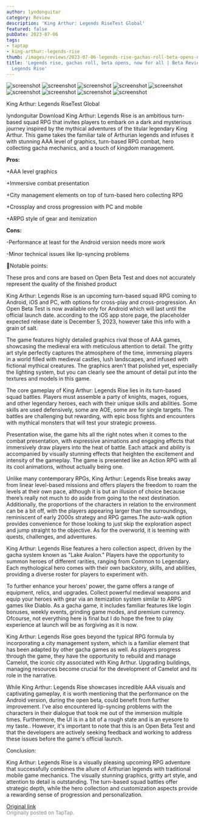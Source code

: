 ```yaml
---
author: lyndonguitar
category: Review
description: 'King Arthur: Legends RiseTest Global'
featured: false
pubDate: 2023-07-06
tags:
- taptap
- king-arthur:-legends-rise
thumb: /images/reviews/2023-07-06-legends-rise-gachas-roll-beta-opens-now-for-all--beta-review---king-arthur-legends-rise-0.avif
title: 'Legends rise, gachas roll, beta opens, now for all | Beta Review - King Arthur:
  Legends Rise'
---
```


<div class="gallery">
  <img src="/images/reviews/2023-07-06-legends-rise-gachas-roll-beta-opens-now-for-all--beta-review---king-arthur-legends-rise-0.avif" alt="screenshot" />
  <img src="/images/reviews/2023-07-06-legends-rise-gachas-roll-beta-opens-now-for-all--beta-review---king-arthur-legends-rise-1.avif" alt="screenshot" />
  <img src="/images/reviews/2023-07-06-legends-rise-gachas-roll-beta-opens-now-for-all--beta-review---king-arthur-legends-rise-2.avif" alt="screenshot" />
  <img src="/images/reviews/2023-07-06-legends-rise-gachas-roll-beta-opens-now-for-all--beta-review---king-arthur-legends-rise-3.avif" alt="screenshot" />
  <img src="/images/reviews/2023-07-06-legends-rise-gachas-roll-beta-opens-now-for-all--beta-review---king-arthur-legends-rise-4.avif" alt="screenshot" />
  <img src="/images/reviews/2023-07-06-legends-rise-gachas-roll-beta-opens-now-for-all--beta-review---king-arthur-legends-rise-5.avif" alt="screenshot" />
  <img src="/images/reviews/2023-07-06-legends-rise-gachas-roll-beta-opens-now-for-all--beta-review---king-arthur-legends-rise-6.avif" alt="screenshot" />
  <img src="/images/reviews/2023-07-06-legends-rise-gachas-roll-beta-opens-now-for-all--beta-review---king-arthur-legends-rise-7.avif" alt="screenshot" />
  <img src="/images/reviews/2023-07-06-legends-rise-gachas-roll-beta-opens-now-for-all--beta-review---king-arthur-legends-rise-8.avif" alt="screenshot" />
</div>

King Arthur: Legends RiseTest Global

lyndonguitar
Download
King Arthur: Legends Rise is an ambitious turn-based squad RPG that invites players to embark on a dark and mysterious journey inspired by the mythical adventures of the titular legendary King Arthur. This game takes the familiar tale of Arthurian legends and infuses it with stunning AAA level of graphics, turn-based RPG combat, hero collecting gacha mechanics, and a touch of kingdom management.


**Pros:**


+AAA level graphics

+Immersive combat presentation

+City management elements on top of turn-based hero collecting RPG

+Crossplay and cross progression with PC and mobile

+ARPG style of gear and itemization


**Cons:**


-Performance at least for the Android version needs more work

-Minor technical issues like lip-syncing problems

📝Notable points:

These pros and cons are based on Open Beta Test and does not accurately represent the quality of the finished product

King Arthur: Legends Rise is an upcoming turn-based squad RPG coming to Android, iOS and PC, with options for cross-play and cross-progression. An Open Beta Test is now available only for Android which will last until the official launch date. according to the iOS app store page, the placeholder expected release date is December 5, 2023, however take this info with a grain of salt.

The game features highly detailed graphics rival those of AAA games, showcasing the medieval era with meticulous attention to detail. The gritty art style perfectly captures the atmosphere of the time, immersing players in a world filled with medieval castles, lush landscapes, and infused with fictional mythical creatures. The graphics aren't that polished yet, especially the lighting system, but you can clearly see the amount of detail put into the textures and models in this game.

The core gameplay of King Arthur: Legends Rise lies in its turn-based squad battles. Players must assemble a party of knights, mages, rogues, and other legendary heroes, each with their unique skills and abilities. Some skills are used defensively, some are AOE, some are for single targets. The battles are challenging but rewarding, with epic boss fights and encounters with mythical monsters that will test your strategic prowess.

Presentation wise, the game hits all the right notes when it comes to the combat presentation, with expressive animations and engaging effects that immersively draw players into the heat of battle. Each attack and ability is accompanied by visually stunning effects that heighten the excitement and intensity of the gameplay. The game is presented like an Action RPG with all its cool animations, without actually being one.

Unlike many contemporary RPGs, King Arthur: Legends Rise breaks away from linear level-based missions and offers players the freedom to roam the levels at their own pace, although it is but an illusion of choice because there’s really not much to do aside from going to the next destination. Additionally, the proportions of the characters in relation to the environment can be a bit off, with the players appearing larger than the surroundings, reminiscent of early 2000s strategy and RPG games.The auto-walk option provides convenience for those looking to just skip the exploration aspect and jump straight to the objective. As for the overworld, it is teeming with quests, challenges, and adventures.

King Arthur: Legends Rise features a hero collection aspect, driven by the gacha system known as "Lake Avalon." Players have the opportunity to summon heroes of different rarities, ranging from Common to Legendary. Each mythological hero comes with their own backstory, skills, and abilities, providing a diverse roster for players to experiment with.

To further enhance your heroes' power, the game offers a range of equipment, relics, and upgrades. Collect powerful medieval weapons and equip your heroes with gear via an itemization system similar to ARPG games like Diablo. As a gacha game, it includes familiar features like login bonuses, weekly events, grinding game modes, and premium currency. Ofcourse, not everything here is final but I do hope the free to play experience at launch will be as forgiving as it is now.

King Arthur: Legends Rise goes beyond the typical RPG formula by incorporating a city management system, which is a familiar element that has been adapted by other gacha games as well. As players progress through the game, they have the opportunity to rebuild and manage Camelot, the iconic city associated with King Arthur. Upgrading buildings, managing resources become crucial for the development of Camelot and its role in the narrative.

While King Arthur: Legends Rise showcases incredible AAA visuals and captivating gameplay, it is worth mentioning that the performance on the Android version, during the open beta, could benefit from further improvement. I’ve also encountered lip-syncing problems with the characters in their dialogue that took me out of the immersion multiple times. Furthermore, the UI is in a bit of a rough state and is an eyesore to my taste.. However, it's important to note that this is an Open Beta Test and that the developers are actively seeking feedback and working to address these issues before the game's official launch.

Conclusion:

King Arthur: Legends Rise is a visually pleasing upcoming RPG adventure that successfully combines the allure of Arthurian legends with traditional mobile game mechanics. The visually stunning graphics, gritty art style, and attention to detail is outstanding. The turn-based squad battles offer strategic depth, while the hero collection and customization aspects provide a rewarding sense of progression and personalization.

[Original link](https://m.taptap.io/post/5960817?share_id=f91c75478306&utm_medium=share&utm_source=discord)<br><span style="font-size: 0.95em; color: #888;">Originally posted on TapTap.</span>